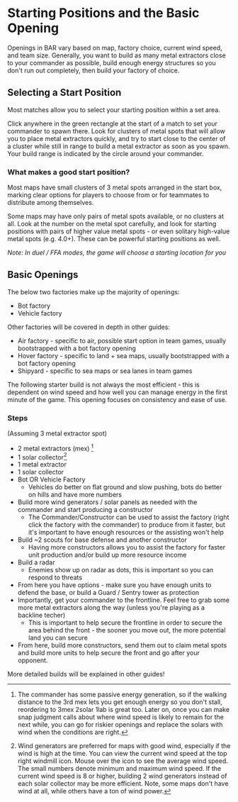 # Starting Positions and the Basic Opening

Openings in BAR vary based on map, factory choice, current wind speed, and team size. Generally, you want to build as many metal extractors close to your commander as possible, build enough energy structures so you don't run out completely, then build your factory of choice.

## Selecting a Start Position

Most matches allow you to select your starting position within a set area.

Click anywhere in the green rectangle at the start of a match to set your commander to spawn there. Look for clusters of metal spots that will allow you to place metal extractors quickly, and try to start close to the center of a cluster while still in range to build a metal extractor as soon as you spawn. Your build range is indicated by the circle around your commander.

### What makes a good start position?

Most maps have small clusters of 3 metal spots arranged in the start box, marking clear options for players to choose from or for teammates to distribute among themselves.

Some maps may have only pairs of metal spots available, or no clusters at all. Look at the number on the metal spot carefully, and look for starting positions with pairs of higher value metal spots - or even solitary high-value metal spots (e.g. 4.0+). These can be powerful starting positions as well.

*Note: In duel / FFA modes, the game will choose a starting location for you*

## Basic Openings

The below two factories make up the majority of openings:

- Bot factory
- Vehicle factory

Other factories will be covered in depth in other guides:

- Air factory - specific to air, possible start option in team games, usually bootstrapped with a bot factory opening
- Hover factory - specific to land + sea maps, usually bootstrapped with a bot factory opening
- Shipyard - specific to sea maps or sea lanes in team games

The following starter build is not always the most efficient - this is dependent on wind speed and how well you can manage energy in the first minute of the game. This opening focuses on consistency and ease of use.

### Steps

(Assuming 3 metal extractor spot)

- 2 metal extractors (mex) [^1]
- 1 solar collector[^2]
- 1 metal extractor 
- 1 solar collector
- Bot OR Vehicle Factory
    - Vehicles do better on flat ground and slow pushing, bots do better on hills and have more numbers
- Build more wind generators / solar panels as needed with the commander and start producing a constructor
    - The Commander/Constructor can be used to assist the factory (right click the factory with the commander) to produce from it faster, but it's important to have enough resources or the assisting won't help
- Build ~2 scouts for base defense and another constructor
    - Having more constructors allows you to assist the factory for faster unit production and/or build up more resource income
- Build a radar
    - Enemies show up on radar as dots, this is important so you can respond to threats
- From here you have options - make sure you have enough units to defend the base, or build a Guard / Sentry tower as protection
- Importantly, get your commander to the frontline. Feel free to grab some more metal extractors along the way (unless you're playing as a backline techer)
    - This is important to help secure the frontline in order to secure the area behind the front - the sooner you move out, the more potential land you can secure
- From here, build more constructors, send them out to claim metal spots and build more units to help secure the front and go after your opponent.

More detailed builds will be explained in other guides!

[^1]: The commander has some passive energy generation, so if the walking distance to the 3rd mex lets you get enough energy so you don't stall, reordering to 3mex 2solar 1lab is great too. Later on, once you can make snap judgment calls about where wind speed is likely to remain for the next while, you can go for riskier openings and replace the solars with wind when the conditions are right.

[^2]: Wind generators are preferred for maps with good wind, especially if the wind is high at the time. You can view the current wind speed at the top right windmill icon. Mouse over the icon to see the average wind speed. The small numbers denote minimum and maximum wind speed. If the current wind speed is 8 or higher, building 2 wind generators instead of each solar collector may be more efficient. Note, some maps don't have wind at all, while others have a ton of wind power.
